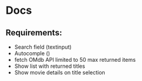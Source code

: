 # Docs

## Requirements:

- Search field (textinput)
- Autocomple ()
- fetch OMdb API limited to 50 max returned items
- Show list with returned titles
- Show movie details on title selection

